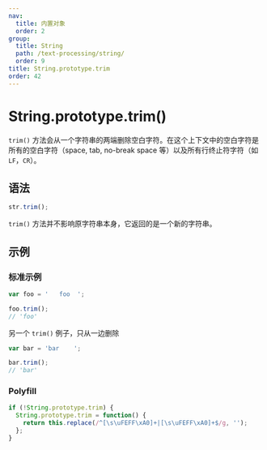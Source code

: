 ```yaml
---
nav:
  title: 内置对象
  order: 2
group:
  title: String
  path: /text-processing/string/
  order: 9
title: String.prototype.trim
order: 42
---
```


# String.prototype.trim()

`trim()` 方法会从一个字符串的两端删除空白字符。在这个上下文中的空白字符是所有的空白字符（space, tab, no-break space 等）以及所有行终止符字符（如 `LF`，`CR`）。

## 语法

```js
str.trim();
```

`trim()` 方法并不影响原字符串本身，它返回的是一个新的字符串。

## 示例

### 标准示例

```js
var foo = '   foo  ';

foo.trim();
// 'foo'
```

另一个 `trim()` 例子，只从一边删除

```js
var bar = 'bar    ';

bar.trim();
// 'bar'
```

### Polyfill

```js
if (!String.prototype.trim) {
  String.prototype.trim = function() {
    return this.replace(/^[\s\uFEFF\xA0]+|[\s\uFEFF\xA0]+$/g, '');
  };
}
```
